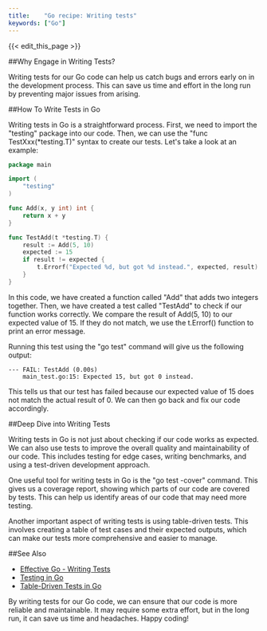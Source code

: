 ```yaml
---
title:    "Go recipe: Writing tests"
keywords: ["Go"]
---
```


{{< edit_this_page >}}

##Why Engage in Writing Tests?

Writing tests for our Go code can help us catch bugs and errors early on in the development process. This can save us time and effort in the long run by preventing major issues from arising.

##How To Write Tests in Go

Writing tests in Go is a straightforward process. First, we need to import the "testing" package into our code. Then, we can use the "func TestXxx(*testing.T)" syntax to create our tests. Let's take a look at an example:

```Go
package main

import (
    "testing"
)

func Add(x, y int) int {
    return x + y
}

func TestAdd(t *testing.T) {
    result := Add(5, 10)
    expected := 15
    if result != expected {
        t.Errorf("Expected %d, but got %d instead.", expected, result)
    }
}
```

In this code, we have created a function called "Add" that adds two integers together. Then, we have created a test called "TestAdd" to check if our function works correctly. We compare the result of Add(5, 10) to our expected value of 15. If they do not match, we use the t.Errorf() function to print an error message.

Running this test using the "go test" command will give us the following output:

```
--- FAIL: TestAdd (0.00s)
    main_test.go:15: Expected 15, but got 0 instead.
```

This tells us that our test has failed because our expected value of 15 does not match the actual result of 0. We can then go back and fix our code accordingly.

##Deep Dive into Writing Tests

Writing tests in Go is not just about checking if our code works as expected. We can also use tests to improve the overall quality and maintainability of our code. This includes testing for edge cases, writing benchmarks, and using a test-driven development approach.

One useful tool for writing tests in Go is the "go test -cover" command. This gives us a coverage report, showing which parts of our code are covered by tests. This can help us identify areas of our code that may need more testing.

Another important aspect of writing tests is using table-driven tests. This involves creating a table of test cases and their expected outputs, which can make our tests more comprehensive and easier to manage.

##See Also

- [Effective Go - Writing Tests](https://golang.org/doc/effective_go#testing)
- [Testing in Go](https://blog.golang.org/cover)
- [Table-Driven Tests in Go](https://medium.com/@matryer/5-simple-tips-and-tricks-for-writing-unit-tests-in-golang-619653f90742)

By writing tests for our Go code, we can ensure that our code is more reliable and maintainable. It may require some extra effort, but in the long run, it can save us time and headaches. Happy coding!